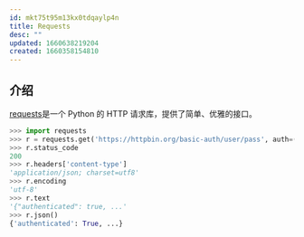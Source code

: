 ```yaml
---
id: mkt75t95m13kx0tdqaylp4n
title: Requests
desc: ""
updated: 1660638219204
created: 1660358154810
---
```


## 介绍

[requests](https://pypi.org/project/requests/)是一个 Python 的 HTTP 请求库，提供了简单、优雅的接口。

```python
>>> import requests
>>> r = requests.get('https://httpbin.org/basic-auth/user/pass', auth=('user', 'pass'))
>>> r.status_code
200
>>> r.headers['content-type']
'application/json; charset=utf8'
>>> r.encoding
'utf-8'
>>> r.text
'{"authenticated": true, ...'
>>> r.json()
{'authenticated': True, ...}
```
